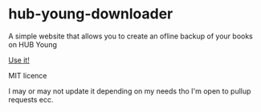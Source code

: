 # hub-young-downloader
A simple website that allows you to create an ofline backup of your books on HUB Young

[Use it!](http://hubyoungdownloader.ddns.net/)

MIT licence

I may or may not update it depending on my needs tho I'm open to pullup requests ecc.
